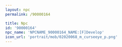```yaml
---
layout: npc
permalink: /90000164

title: Npc
id: '90000164'
npc_name: 'NPCNAME_90000164_NAME:[F]Develop'
icon_url: 'portrait/mob/02020068_m_curseeye_p.png'
---
```

